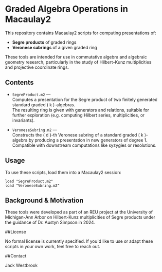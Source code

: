 # Graded Algebra Operations in Macaulay2

This repository contains Macaulay2 scripts for computing presentations of:

- **Segre products** of graded rings  
- **Veronese subrings** of a given graded ring

These tools are intended for use in commutative algebra and algebraic geometry research, particularly in the study of Hilbert–Kunz multiplicities and projective coordinate rings.

## Contents

- `SegreProduct.m2` —  
  Computes a presentation for the Segre product of two finitely generated standard graded \( k \)-algebras.  
  The resulting ring is given with generators and relations, suitable for further exploration (e.g. computing Hilbert series, multiplicities, or invariants).

- `VeroneseSubring.m2` —  
  Constructs the \( d \)-th Veronese subring of a standard graded \( k \)-algebra by producing a presentation in new generators of degree 1.  
  Compatible with downstream computations like syzygies or resolutions.

## Usage

To use these scripts, load them into a Macaulay2 session:

```macaulay2
load "SegreProduct.m2"
load "VeroneseSubring.m2"
```
## Background & Motivation

These tools were developed as part of an REU project at the University of Michigan-Ann Arbor on Hilbert-Kunz multiplicities of Segre products under the guidance of Dr. Austyn Simpson in 2024.

##License

No formal license is currently specified. If you'd like to use or adapt these scripts in your own work, feel free to reach out.

##Contact

Jack Westbrook
